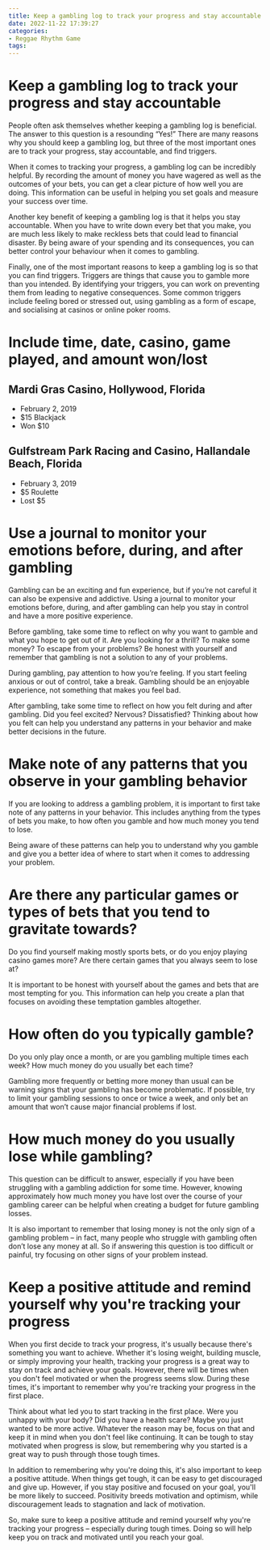 ```yaml
---
title: Keep a gambling log to track your progress and stay accountable
date: 2022-11-22 17:39:27
categories:
- Reggae Rhythm Game
tags:
---
```



#  Keep a gambling log to track your progress and stay accountable

People often ask themselves whether keeping a gambling log is beneficial. The answer to this question is a resounding “Yes!” There are many reasons why you should keep a gambling log, but three of the most important ones are to track your progress, stay accountable, and find triggers.

When it comes to tracking your progress, a gambling log can be incredibly helpful. By recording the amount of money you have wagered as well as the outcomes of your bets, you can get a clear picture of how well you are doing. This information can be useful in helping you set goals and measure your success over time.

Another key benefit of keeping a gambling log is that it helps you stay accountable. When you have to write down every bet that you make, you are much less likely to make reckless bets that could lead to financial disaster. By being aware of your spending and its consequences, you can better control your behaviour when it comes to gambling.

Finally, one of the most important reasons to keep a gambling log is so that you can find triggers. Triggers are things that cause you to gamble more than you intended. By identifying your triggers, you can work on preventing them from leading to negative consequences. Some common triggers include feeling bored or stressed out, using gambling as a form of escape, and socialising at casinos or online poker rooms.

#  Include time, date, casino, game played, and amount won/lost

## Mardi Gras Casino, Hollywood, Florida
- February 2, 2019
- $15 Blackjack
- Won $10

## Gulfstream Park Racing and Casino, Hallandale Beach, Florida
- February 3, 2019
- $5 Roulette
- Lost $5

#  Use a journal to monitor your emotions before, during, and after gambling

Gambling can be an exciting and fun experience, but if you’re not careful it can also be expensive and addictive. Using a journal to monitor your emotions before, during, and after gambling can help you stay in control and have a more positive experience.

Before gambling, take some time to reflect on why you want to gamble and what you hope to get out of it. Are you looking for a thrill? To make some money? To escape from your problems? Be honest with yourself and remember that gambling is not a solution to any of your problems.

During gambling, pay attention to how you’re feeling. If you start feeling anxious or out of control, take a break. Gambling should be an enjoyable experience, not something that makes you feel bad.

After gambling, take some time to reflect on how you felt during and after gambling. Did you feel excited? Nervous? Dissatisfied? Thinking about how you felt can help you understand any patterns in your behavior and make better decisions in the future.

#  Make note of any patterns that you observe in your gambling behavior

If you are looking to address a gambling problem, it is important to first take note of any patterns in your behavior. This includes anything from the types of bets you make, to how often you gamble and how much money you tend to lose.

Being aware of these patterns can help you to understand why you gamble and give you a better idea of where to start when it comes to addressing your problem.

 # Are there any particular games or types of bets that you tend to gravitate towards?

Do you find yourself making mostly sports bets, or do you enjoy playing casino games more? Are there certain games that you always seem to lose at?

It is important to be honest with yourself about the games and bets that are most tempting for you. This information can help you create a plan that focuses on avoiding these temptation gambles altogether.

# How often do you typically gamble?

Do you only play once a month, or are you gambling multiple times each week? How much money do you usually bet each time?

Gambling more frequently or betting more money than usual can be warning signs that your gambling has become problematic. If possible, try to limit your gambling sessions to once or twice a week, and only bet an amount that won’t cause major financial problems if lost.

# How much money do you usually lose while gambling?

This question can be difficult to answer, especially if you have been struggling with a gambling addiction for some time. However, knowing approximately how much money you have lost over the course of your gambling career can be helpful when creating a budget for future gambling losses.

It is also important to remember that losing money is not the only sign of a gambling problem – in fact, many people who struggle with gambling often don’t lose any money at all. So if answering this question is too difficult or painful, try focusing on other signs of your problem instead.

#  Keep a positive attitude and remind yourself why you're tracking your progress

When you first decide to track your progress, it's usually because there's something you want to achieve. Whether it's losing weight, building muscle, or simply improving your health, tracking your progress is a great way to stay on track and achieve your goals. However, there will be times when you don't feel motivated or when the progress seems slow. During these times, it's important to remember why you're tracking your progress in the first place.

Think about what led you to start tracking in the first place. Were you unhappy with your body? Did you have a health scare? Maybe you just wanted to be more active. Whatever the reason may be, focus on that and keep it in mind when you don't feel like continuing. It can be tough to stay motivated when progress is slow, but remembering why you started is a great way to push through those tough times.

In addition to remembering why you're doing this, it's also important to keep a positive attitude. When things get tough, it can be easy to get discouraged and give up. However, if you stay positive and focused on your goal, you'll be more likely to succeed. Positivity breeds motivation and optimism, while discouragement leads to stagnation and lack of motivation.

So, make sure to keep a positive attitude and remind yourself why you're tracking your progress – especially during tough times. Doing so will help keep you on track and motivated until you reach your goal.